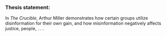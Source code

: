 ### Thesis statement:
In *The Crucible*, Arthur Miller demonstrates how certain groups utilize disinformation for their own gain, and how misinformation negatively affects justice, people, `...`